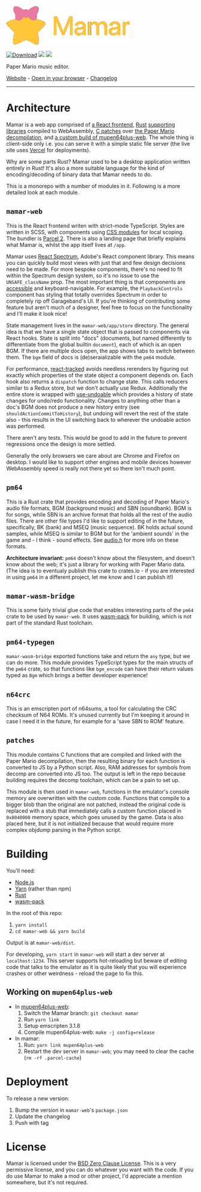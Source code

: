 [![Mamar](.github/logotype.png)](https://mamar.nanaian.town)

[![Download](https://img.shields.io/github/downloads/nanaian/mamar/total)](https://github.com/nanaian/mamar/releases/latest)
![](https://img.shields.io/github/workflow/status/nanaian/mamar/Test/main?label=tests)
[![](https://img.shields.io/discord/279322074412089344?color=%237289DA&logo=discord&logoColor=ffffff)](https://discord.gg/qWSxcTjktv)

Paper Mario music editor.

[Website](https://mamar.nanaian.town) - [Open in your browser](https://mamar.nanaian.town/app) - [Changelog](/changelog.md)

---

Architecture
============

Mamar is a web app comprised of [a React frontend](/mamar-web), [Rust](/pm64) [supporting](/mamar-wasm-bridge) [libraries](/pm64-typegen) compiled to WebAssembly, [C patches](/patches) over [the Paper Mario decompilation](https://github.com/pmret/papermario), and [a custom build of mupen64plus-web](https://github.com/nanaian/mupen64plus-web/tree/mamar). The whole thing is client-side only i.e. you can serve it with a simple static file server (the live site uses [Vercel](https://vercel.com/) for deployments).

Why are some parts Rust? Mamar used to be a desktop application written entirely in Rust! It's also a more suitable language for the kind of encoding/decoding of binary data that Mamar needs to do.

This is a monorepo with a number of modules in it. Following is a more detailed look at each module.

`mamar-web`
-----------

This is the React frontend writen with strict-mode TypeScript. Styles are written in SCSS, with components using [CSS modules](https://github.com/css-modules/css-modules) for local scoping. The bundler is [Parcel 2](https://parceljs.org/). There is also a landing page that briefly explains what Mamar is, whilst the app itself lives at `/app`.

Mamar uses [React Spectrum](https://react-spectrum.adobe.com/react-spectrum/index.html), Adobe's React component library. This means you can quickly build most views with just that and few design decisions need to be made. For more bespoke components, there's no need to fit within the Spectrum design system, so it's no issue to use the `UNSAFE_className` prop. The most important thing is that components are [accessible](https://developer.mozilla.org/en-US/docs/Web/Accessibility/ARIA) and keyboard-navigable. For example, the `PlaybackControls` component has styling that totally overrides Spectrum in order to completely rip off Garageband's UI. If you're thinking of contributing some feature but aren't much of a designer, feel free to focus on the functionality and I'll make it look nice!

State management lives in the `mamar-web/app/store` directory. The general idea is that we have a single state object that is passed to components via React hooks. State is split into "docs" (documents, but named differently to differentiate from the global builtin `document`), each of which is an open BGM. If there are multiple docs open, the app shows tabs to switch between them. The `bgm` field of docs is (de)seraializable with the `pm64` module.

For performance, [react-tracked](https://react-tracked.js.org/docs/introduction/) avoids needless rerenders by figuring out exactly which properties of the state object a component depends on. Each hook also returns a `dispatch` function to change state. This calls reducers similar to a Redux store, but we don't actually use Redux. Additionally the entire store is wrapped with [use-undoable](https://www.npmjs.com/package/use-undoable) which provides a history of state changes for undo/redo functionality. Changes to anything other than a doc's BGM does not produce a new history entry (see `shouldActionCommitToHistory`), but undoing will revert the rest of the state also - this results in the UI switching back to wherever the undoable action was performed.

There aren't any tests. This would be good to add in the future to prevent regressions once the design is more settled.

Generally the only browsers we care about are Chrome and Firefox on desktop. I would like to support other engines and mobile devices however WebAssembly speed is really not there yet so there isn't much point.

`pm64`
------

This is a Rust crate that provides encoding and decoding of Paper Mario's audio file formats, BGM (background music) and SBN (soundbank). BGM is for songs, while SBN is an archive format that holds all the rest of the audio files. There are other file types I'd like to support editing of in the future, specifically, BK (bank) and MSEQ (music sequence). BK holds actual sound samples, while MSEQ is similar to BGM but for the 'ambient sounds' in the game and - I think - sound effects. See [audio.h](https://github.com/pmret/papermario/blob/master/src/audio.h) for more info on these formats.

**Architecture invariant:** `pm64` doesn't know about the filesystem, and doesn't know about the web; it's just a library for working with Paper Mario data. (The idea is to eventualy publish this crate to crates.io - if you are interested in using `pm64` in a different project, let me know and I can publish it!)

`mamar-wasm-bridge`
-------------------

This is some fairly trivial glue code that enables interesting parts of the `pm64` crate to be used by `mamar-web`. It uses [wasm-pack](https://rustwasm.github.io/wasm-pack/) for building, which is not part of the standard Rust toolchain.

`pm64-typegen`
--------------

`mamar-wasm-bridge` exported functions take and return the `any` type, but we can do more. This module provides TypeScript types for the main structs of the `pm64` crate, so that functions like `bgm_encode` can have their return values typed as `Bgm` which brings a better developer experience!

`n64crc`
--------

This is an emscripten port of n64sums, a tool for calculating the CRC checksum of N64 ROMs. It's unused currently but I'm keeping it around in case I need it in the future, for example for a 'save SBN to ROM' feature.

`patches`
---------

This module contains C functions that are compiled and linked with the Paper Mario decompilation, then the resulting binary for each function is converted to JS by a Python script. Also, RAM addresses for symbols from decomp are converted into JS too. The output is left in the repo because building requires the decomp toolchain, which can be a pain to set up.

This module is then used in `mamar-web`, functions in the emulator's console memory are overwritten with the custom code. Functions that compile to a bigger blob than the original are not patched, instead the original code is replaced with a stub that immediately calls a custom function placed in `0x8040000` memory space, which goes unused by the game. Data is also placed here, but it is not initialized because that would require more complex objdump parsing in the Python script.

Building
========

You'll need:

- [Node.js](https://nodejs.org/en/)
- [Yarn](https://yarnpkg.com/getting-started/install) (rather than npm)
- [Rust](https://rust-lang.org/tools/install)
- [wasm-pack](https://rustwasm.github.io/wasm-pack/installer/)

In the root of this repo:
1. `yarn install`
2. `cd mamar-web && yarn build`

Output is at `mamar-web/dist`.

For developing, `yarn start` in `mamar-web` will start a dev server at `localhost:1234`. This server supports hot-reloading but beware of editing code that talks to the emulator as it is quite likely that you will experience crashes or other weirdness - reload the page to fix this.

Working on `mupen64plus-web`
----------------------------

- In [mupen64plus-web](https://github.com/nanaian/mupen64plus-web):
    1. Switch the Mamar branch: `git checkout mamar`
    2. Run `yarn link`
    3. Setup emscripten 3.1.8
    4. Compile mupen64plus-web: `make -j config=release`
- In mamar:
    1. Run: `yarn link mupen64plus-web`
    2. Restart the dev server in `mamar-web`; you may need to clear the cache (`rm -rf .parcel-cache`)

Deployment
==========

To release a new version:
1. Bump the version in `mamar-web`'s `package.json`
2. Update the changelog
3. Push with tag

License
=======

Mamar is licensed under the [BSD Zero Clause License](https://opensource.org/licenses/0BSD). This is a very permissive license, and you can do whatever you want with the code. If you do use Mamar to make a mod or other project, I'd appreciate a mention somewhere, but it's not required.
